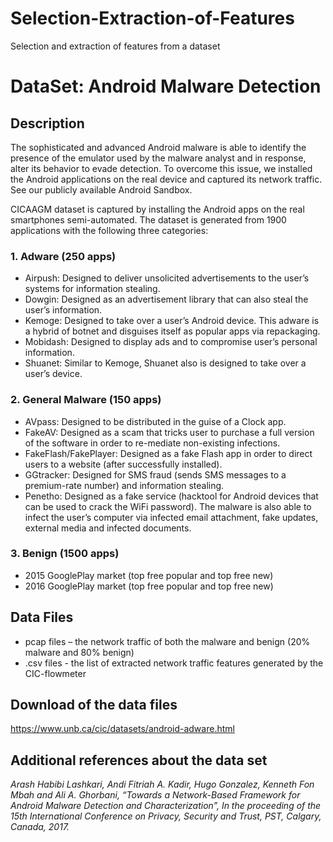 # Selection-Extraction-of-Features
Selection and extraction of features from a dataset
# DataSet: Android Malware Detection

## Description

The sophisticated and advanced Android malware is able to identify the presence of the emulator used by the malware analyst and in response, alter its behavior to evade detection. To overcome this issue, we installed the Android applications on the real device and captured its network traffic. See our publicly available Android Sandbox.  

CICAAGM dataset is captured by installing the Android apps on the real smartphones semi-automated. The dataset is generated from 1900 applications with the following three categories:  

### **1. Adware (250 apps)**  
* Airpush: Designed to deliver unsolicited advertisements to the user’s systems for information stealing.  
* Dowgin: Designed as an advertisement library that can also steal the user’s information.  
* Kemoge: Designed to take over a user’s Android device. This adware is a hybrid of botnet and disguises itself as popular apps via repackaging.  
* Mobidash: Designed to display ads and to compromise user’s personal information.  
* Shuanet: Similar to Kemoge, Shuanet also is designed to take over a user’s device.  

### **2. General Malware (150 apps)**  
* AVpass: Designed to be distributed in the guise of a Clock app.  
* FakeAV: Designed as a scam that tricks user to purchase a full version of the software in order to re-mediate non-existing infections.  
* FakeFlash/FakePlayer: Designed as a fake Flash app in order to direct users to a website (after successfully installed).  
* GGtracker: Designed for SMS fraud (sends SMS messages to a premium-rate number) and information stealing.  
* Penetho: Designed as a fake service (hacktool for Android devices that can be used to crack the WiFi password). The malware is also able to infect the user’s computer via infected email attachment, fake updates, external media and infected documents.  

### **3. Benign (1500 apps)**  
* 2015 GooglePlay market (top free popular and top free new)  
* 2016 GooglePlay market (top free popular and top free new) 

## Data Files  
* pcap files – the network traffic of both the malware and benign (20% malware and 80% benign)  
* .csv files - the list of extracted network traffic features generated by the CIC-flowmeter  

## Download of the data files  
https://www.unb.ca/cic/datasets/android-adware.html  

## Additional references about the data set  
*Arash Habibi Lashkari, Andi Fitriah A. Kadir, Hugo Gonzalez, Kenneth Fon Mbah and Ali A. Ghorbani, “Towards a Network-Based Framework for Android Malware Detection and Characterization”, In the proceeding of the 15th International Conference on Privacy, Security and Trust, PST, Calgary, Canada, 2017.*
